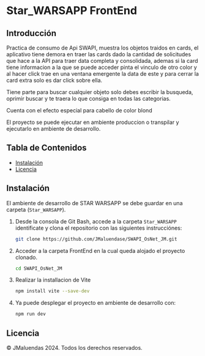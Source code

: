 # Star_WARSAPP FrontEnd

## Introducción

Practica de consumo de Api SWAPI, muestra los objetos traidos en cards, el aplicativo tiene demora en traer las cards dado la cantidad de solicitudes que hace a la API para traer data completa y consolidada, ademas si la card tiene informacion a la que se puede acceder pinta el vinculo de otro color y al hacer click trae en una ventana emergente la data de este y para cerrar la card extra solo es dar click sobre ella.

Tiene parte para buscar cualquier objeto solo debes escribir la busqueda, oprimir buscar y te traera lo que consiga en todas las categorias.

Cuenta con el efecto especial para cabello de color blond

El proyecto se puede ejecutar en ambiente produccion o transpilar y ejecutarlo en ambiente de desarrollo.

## Tabla de Contenidos

- [Instalación](#instalación)
- [Licencia](#licencia)

## Instalación

El ambiente de desarrollo de STAR WARSAPP se debe guardar en una carpeta (`Star_WARSAPP`).

1. Desde la consola de Git Bash, accede a la carpeta `Star_WARSAPP` identificate y clona el repositorio con las siguientes instrucciónes:
   ```bash
   git clone https://github.com/JMaluendase/SWAPI_OsNet_JM.git
3. Acceder a la carpeta FrontEnd en la cual queda alojado el proyecto clonado.
   ```bash
   cd SWAPI_OsNet_JM
5. Realizar la installacion de Vite
   ```bash
   npm install vite --save-dev
7. Ya puede desplegar el proyecto en ambiente de desarrollo con:
   ```bash
   npm run dev

## Licencia

© JMaluendas 2024. Todos los derechos reservados.
